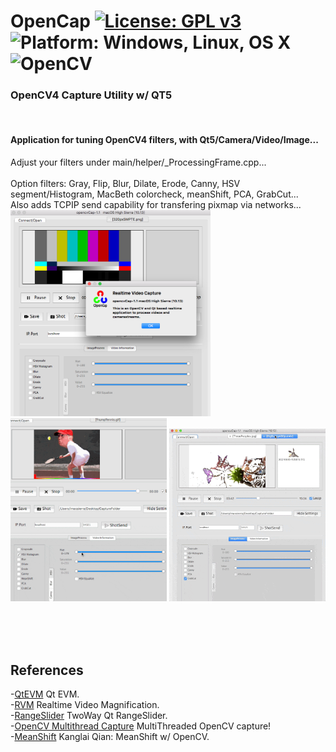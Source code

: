 # OpenCap [![License: GPL v3](https://img.shields.io/badge/License-GPLv3-blue.svg)](https://www.gnu.org/licenses/gpl-3.0) ![Platform: Windows, Linux, OS X](https://img.shields.io/badge/Platform-Win10_64%2C%20Linux%2C%20OS%20X-blue.svg) ![OpenCV](https://img.shields.io/badge/OpenCV-4.x-blue.svg) <br>
### OpenCV4 Capture Utility w/ QT5
<br>

#### Application for tuning OpenCV4 filters, with Qt5/Camera/Video/Image...<br>
Adjust your filters under main/helper/_ProcessingFrame.cpp...<br><br>
Option filters: Gray, Flip, Blur, Dilate, Erode, Canny, HSV segment/Histogram, MacBeth colorcheck, meanShift, PCA, GrabCut... <br>
Also adds TCPIP send capability for transfering pixmap via networks...<br>
<img src="pic/OpenCapMac.png" width=320> <img src="pic/OpenCap0517MeanShift.gif" width=250> <img src="pic/OpenCap0516.gif" width=250> 


<br>
<br>
<br>

## References <br>
  -[QtEVM](https://github.com/wzpan/QtEVM) Qt EVM. <br>
  -[RVM](https://github.com/tschnz/Live-Video-Magnification) Realtime Video Magnification. <br>
  -[RangeSlider](https://github.com/nasafix-nasser/Qt-RangeSlider/) TwoWay Qt RangeSlider. <br>
  -[OpenCV Multithread Capture](https://github.com/nickdademo/qt-opencv-multithreaded) MultiThreaded OpenCV capture! <br>
  -[MeanShift](http://qiankanglai.me/2012/03/19/meanshift/) Kanglai Qian: MeanShift w/ OpenCV.<br>
